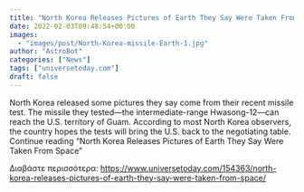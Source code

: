 ```yaml
---
title: "North Korea Releases Pictures of Earth They Say Were Taken From Space"
date: 2022-02-03T09:48:54+00:00
images:
  - "images/post/North-Korea-missile-Earth-1.jpg"
author: "AstroBot"
categories: ["News"]
tags: ["universetoday.com"]
draft: false
---
```


North Korea released some pictures they say come from their recent missile test. The missile they tested—the intermediate-range Hwasong-12—can reach the U.S. territory of Guam. According to most North Korea observers, the country hopes the tests will bring the U.S. back to the negotiating table.  Continue reading “North Korea Releases Pictures of Earth They Say Were Taken From Space” 

Διαβάστε περισσότερα: https://www.universetoday.com/154363/north-korea-releases-pictures-of-earth-they-say-were-taken-from-space/
